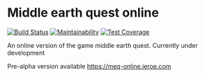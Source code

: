# Middle earth quest online

[![Build Status](https://travis-ci.org/czuger/meq-online.svg?branch=master)](https://travis-ci.org/czuger/meq-online)
[![Maintainability](https://api.codeclimate.com/v1/badges/cce3ee8d02c6640c972c/maintainability)](https://codeclimate.com/github/czuger/meq-online/maintainability)
[![Test Coverage](https://api.codeclimate.com/v1/badges/cce3ee8d02c6640c972c/test_coverage)](https://codeclimate.com/github/czuger/meq-online/test_coverage)

An online version of the game middle earth quest. Currently under development

Pre-alpha version available https://meq-online.ieroe.com
